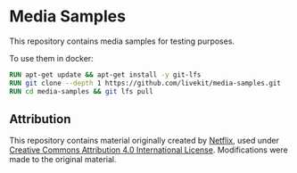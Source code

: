 # Media Samples

This repository contains media samples for testing purposes.

To use them in docker:
```dockerfile
RUN apt-get update && apt-get install -y git-lfs
RUN git clone --depth 1 https://github.com/livekit/media-samples.git
RUN cd media-samples && git lfs pull
```

## Attribution

This repository contains material originally created by [Netflix](https://opencontent.netflix.com/), 
used under [Creative Commons Attribution 4.0 International License](https://creativecommons.org/licenses/by/4.0/). 
Modifications were made to the original material.
